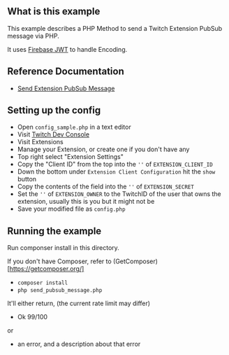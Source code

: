 ## What is this example

This example describes a PHP Method to send a Twitch Extension PubSub message via PHP.

It uses [Firebase JWT](https://github.com/firebase/php-jwt) to handle Encoding.

## Reference Documentation

- [Send Extension PubSub Message](https://dev.twitch.tv/docs/extensions/reference#send-extension-pubsub-message)

## Setting up the config

- Open `config_sample.php` in a text editor
- Visit [Twitch Dev Console](https://dev.twitch.tv/console/)
- Visit Extensions 
- Manage your Extension, or create one if you don't have any
- Top right select "Extension Settings"
- Copy the "Client ID" from the top into the `''` of `EXTENSION_CLIENT_ID`
- Down the bottom under `Extension Client Configuration` hit the `show` button
- Copy the contents of the field into the `''` of `EXTENSION_SECRET`
- Set the `''` of `EXTENSION_OWNER` to the TwitchID of the user that owns the extension, usually this is you but it might not be
- Save your modified file as `config.php`

## Running the example

Run componser install in this directory.

If you don't have Composer, refer to (GetComposer)[https://getcomposer.org/]

- `composer install`
- `php send_pubsub_message.php`

It'll either return, (the current rate limit may differ)

- Ok 99/100

or

- an error, and a description about that error

